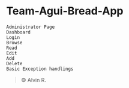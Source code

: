# Team-Agui-Bread-App

 ```
 Administrator Page
 Dashboard
 Login
 Browse
 Read
 Edit
 Add
 Delete
 Basic Exception handlings
```





>    © Alvin R.

